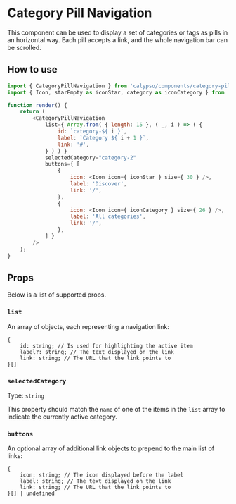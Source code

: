 # Category Pill Navigation

This component can be used to display a set of categories or tags as pills in an horizontal way. Each pill accepts a link, and the whole navigation bar can be scrolled.

## How to use

```js
import { CategoryPillNavigation } from 'calypso/components/category-pill-navigation';
import { Icon, starEmpty as iconStar, category as iconCategory } from '@wordpress/icons';

function render() {
	return (
		<CategoryPillNavigation
			list={ Array.from( { length: 15 }, ( _, i ) => ( {
				id: `category-${ i }`,
				label: `Category ${ i + 1 }`,
				link: '#',
			} ) ) }
			selectedCategory="category-2"
			buttons={ [
				{
					icon: <Icon icon={ iconStar } size={ 30 } />,
					label: 'Discover',
					link: '/',
				},
				{
					icon: <Icon icon={ iconCategory } size={ 26 } />,
					label: 'All categories',
					link: '/',
				},
			] }
		/>
	);
}
```

## Props

Below is a list of supported props.

### `list`
An array of objects, each representing a navigation link:

```
{
	id: string; // Is used for highlighting the active item
	label?: string; // The text displayed on the link
	link: string; // The URL that the link points to
}[]
```


### `selectedCategory`

Type: `string`

This property should match the `name` of one of the items in the `list` array to indicate the currently active category.

### `buttons`
An optional array of additional link objects to prepend to the main list of links:
```
{
	icon: string; // The icon displayed before the label
	label: string; // The text displayed on the link
	link: string; // The URL that the link points to
}[] | undefined
```

